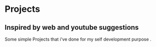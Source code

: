 # Projects
## Inspired by web and youtube suggestions
Some simple Projects that i've done for my self development purpose .
